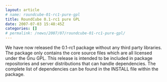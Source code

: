 ```yaml
---
layout: article
# name: roundcube-01-rc1-pure-gpl
title: RoundCube 0.1-rc1 pure GPL
date: 2007-07-03 15:48:45Z
categories: []
# permalink: /news/2007/07/roundcube-01-rc1-pure-gpl/
---
```

We have now released the 0.1-rc1 package without any third party libraries. The package only contains the core source files which are all licensed under the Gnu GPL. This release is intended to be included in package repositories and server distributions that can handle dependencies. The complete list of dependencies can be found in the INSTALL file within the package.

